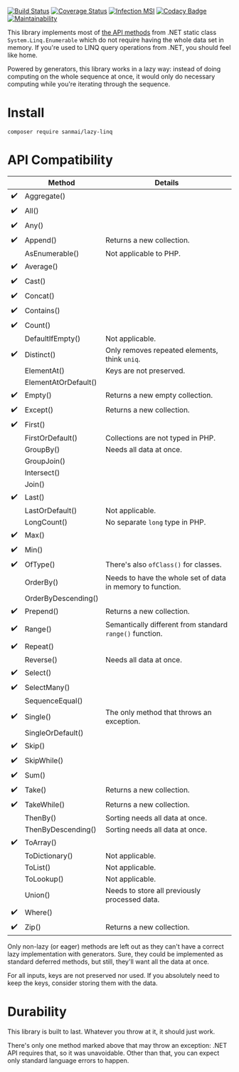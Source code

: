 [![Build Status](https://travis-ci.org/sanmai/LazyLINQ.svg?branch=master)](https://travis-ci.org/sanmai/LazyLINQ)
[![Coverage Status](https://coveralls.io/repos/github/sanmai/LazyLINQ/badge.svg?branch=master)](https://coveralls.io/github/sanmai/LazyLINQ?branch=master)
[![Infection MSI](https://badge.stryker-mutator.io/github.com/sanmai/LazyLINQ/mutation-badge)](https://infection.github.io)
[![Codacy Badge](https://api.codacy.com/project/badge/Grade/3857d68c1acb4e5e81db7049b784940a)](https://www.codacy.com/app/sanmai/LazyLINQ)
[![Maintainability](https://api.codeclimate.com/v1/badges/519d2d0834a8e254a6bf/maintainability)](https://codeclimate.com/github/sanmai/LazyLINQ/maintainability)
<!-- [![Latest Stable Version](https://poser.pugx.org/sanmai/LazyLINQ/v/stable)](https://packagist.org/packages/sanmai/LazyLINQ) -->
<!-- [![License](https://poser.pugx.org/sanmai/LazyLINQ/license)](https://packagist.org/packages/sanmai/LazyLINQ) -->

This library implements most of [the API methods](https://msdn.microsoft.com/en-us/library/system.linq.enumerable.aspx) from .NET static class `System.Linq.Enumerable` which do not require having the whole data set in memory. If you're used to LINQ query operations from .NET, you should feel like home.

Powered by generators, this library works in a lazy way: instead of doing computing on the whole sequence at once, it would only do necessary computing while you're iterating through the sequence.

# Install

    composer require sanmai/lazy-linq

# API Compatibility

|                     |  Method               | Details                       |
| ------------------- | --------------------- | ----------------------------- |
| :heavy_check_mark:  | Aggregate()           |                               |
| :heavy_check_mark:  | All()                 |                               |
| :heavy_check_mark:  | Any()                 |                               |
| :heavy_check_mark:  | Append()              | Returns a new collection.     |
|                     | AsEnumerable()        | Not applicable to PHP.        |
| :heavy_check_mark:  | Average()             |                               |
| :heavy_check_mark:  | Cast()                |                               |
| :heavy_check_mark:  | Concat()              |                               |
| :heavy_check_mark:  | Contains()            |                               |
| :heavy_check_mark:  | Count()               |                               |
|                     | DefaultIfEmpty()      | Not applicable.               |
| :heavy_check_mark:  | Distinct()            | Only removes repeated elements, think `uniq`. |
|                     | ElementAt()           | Keys are not preserved.       |
|                     | ElementAtOrDefault()  |                               |
| :heavy_check_mark:  | Empty()               | Returns a new empty collection. |
| :heavy_check_mark:  | Except()              | Returns a new collection.     |
| :heavy_check_mark:  | First()               |                               |
|                     | FirstOrDefault()      | Collections are not typed in PHP. |
|                     | GroupBy()             | Needs all data at once.       |
|                     | GroupJoin()           |                               |
|                     | Intersect()           |                               |
|                     | Join()                |                               |
| :heavy_check_mark:  | Last()                |                               |
|                     | LastOrDefault()       | Not applicable.               |
|                     | LongCount()           | No separate `long` type in PHP. |
| :heavy_check_mark:  | Max()                 |                               |
| :heavy_check_mark:  | Min()                 |                               |
| :heavy_check_mark:  | OfType()              | There's also `ofClass()` for classes. |
|                     | OrderBy()             | Needs to have the whole set of data in memory to function. |
|                     | OrderByDescending()   |                               |
| :heavy_check_mark:  | Prepend()             | Returns a new collection. |
| :heavy_check_mark:  | Range()               | Semantically different from standard `range()` function. |
| :heavy_check_mark:  | Repeat()              |                               |
|                     | Reverse()             | Needs all data at once. | 
| :heavy_check_mark:  | Select()              |                               |
| :heavy_check_mark:  | SelectMany()          |                               |
|                     | SequenceEqual()       |                               |
| :heavy_check_mark:  | Single()              | The only method that throws an exception. |
|                     | SingleOrDefault()     |                               |
| :heavy_check_mark:  | Skip()                |                               |
| :heavy_check_mark:  | SkipWhile()           |                               |
| :heavy_check_mark:  | Sum()                 |                               |
| :heavy_check_mark:  | Take()                | Returns a new collection.     |
| :heavy_check_mark:  | TakeWhile()           | Returns a new collection.     |
|                     | ThenBy()              | Sorting needs all data at once. |
|                     | ThenByDescending()    | Sorting needs all data at once. |
| :heavy_check_mark:  | ToArray()             |                               |
|                     | ToDictionary()        | Not applicable. |
|                     | ToList()              | Not applicable. |
|                     | ToLookup()            | Not applicable. |
|                     | Union()               | Needs to store all previously processed data. |
| :heavy_check_mark:  | Where()               |                               |
| :heavy_check_mark:  | Zip()                 | Returns a new collection. |

Only non-lazy (or eager) methods are left out as they can't have a correct lazy implementation with generators. Sure, they could be implemented as standard deferred methods, but still, they'll want all the data at once.

For all inputs, keys are not preserved nor used. If you absolutely need to keep the keys, consider storing them with the data.

# Durability

This library is built to last. Whatever you throw at it, it should just work.

There's only one method marked above that may throw an exception: .NET API requires that, so it was unavoidable. Other than that, you can expect only standard language errors to happen.

